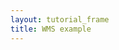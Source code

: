 ```yaml
---
layout: tutorial_frame
title: WMS example
---
```

<script type='text/javascript'>

	var map = L.map('map', {
		center: [0, 0],
		zoom: 1,
		crs: L.CRS.EPSG4326
	});

	var wmsLayer = L.tileLayer.wms('https://demo.boundlessgeo.com/geoserver/ows?', {
		layers: 'nasa:bluemarble'
	}).addTo(map);


</script>

